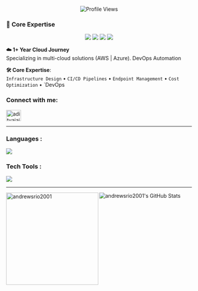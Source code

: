 


<p align="center"> 
    <img src="https://img.shields.io/badge/Profile%20Views-20.5k-blue?style=flat-square" alt="Profile Views" />
</p>



### 🎯 **Core Expertise**
<p align="center">
  <img src="https://img.shields.io/badge/-AWS-FF9900?style=flat&logo=amazonaws&logoColor=white&labelColor=1a1a1a">
  <img src="https://img.shields.io/badge/-Azure-0078D4?style=flat&logo=microsoftazure&logoColor=white&labelColor=1a1a1a">
  <img src="https://img.shields.io/badge/-Intune-5E5E5E?style=flat&logo=microsoft&logoColor=white&labelColor=1a1a1a">
  <img src="https://img.shields.io/badge/-DevOps-2496ED?style=flat&logo=azuredevops&logoColor=white&labelColor=1a1a1a">
</p>




**☁️ 1+ Year Cloud Journey**  
Specializing in multi-cloud solutions (AWS | Azure). DevOps Automation  

**🛠️ Core Expertise**:  
`Infrastructure Design` • `CI/CD Pipelines` • `Endpoint Management` • `Cost Optimization`  • `DevOps 




<h3 align="left">Connect with me:</h3>
<p align="left">


<a href="https://www.linkedin.com/in/mandrews2552001/" target="blank"><img align="center" src="https://raw.githubusercontent.com/rahuldkjain/github-profile-readme-generator/master/src/images/icons/Social/linked-in-alt.svg" alt="adityajaiswal7" height="30" width="40" /></a>

  
</p>

<hr/>
<h3 align="left">Languages :</h3>
 <p align="left">
  <a href="https://skillicons.dev">
    <img src="https://skillicons.dev/icons?i=js,html,css,python" />
  </a>
</p>
<h3 align="left">Tech Tools :</h3>
<p align="left">
  <a href="https://skillicons.dev">
    <img src="https://skillicons.dev/icons?i=aws,azure,git,github,docker,grafana,jenkins,linux,redhat,windows,terraform,prometheus" />
  </a>
</p>
    <hr/>
  

<p><img align="left" src="https://github-readme-stats.vercel.app/api/top-langs/?username=andrewsrio2001&layout=pie" width="250" alt="andrewsrio2001" /></p>

  <a>    <img  alt="andrewsrio2001's GitHub Stats" src="https://awesome-github-stats.azurewebsites.net/user-stats/andrewsrio2001?cardType=github&theme=github&preferLogin=false" />  </a>
